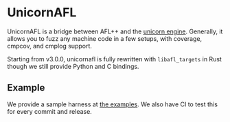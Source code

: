 # UnicornAFL

UnicornAFL is a bridge between AFL++ and the [unicorn engine](https://github.com/unicorn-engine/unicorn). Generally, it allows you to fuzz any machine code in a few setups, with coverage, cmpcov, and cmplog support.

Starting from v3.0.0, unicornafl is fully rewritten with `libafl_targets` in Rust though we still provide Python and C bindings.

## Example

We provide a sample harness at [the examples](https://github.com/AFLplusplus/AFLplusplus/tree/stable/unicorn_mode/samples). We also have CI to test this for every commit and release.
